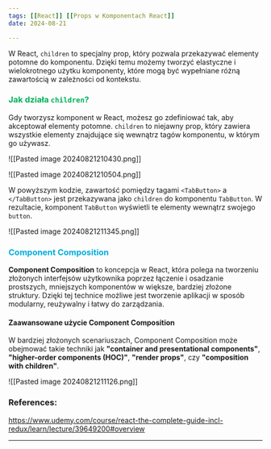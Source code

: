 ```yaml
--- 
tags: [[React]] [[Props w Komponentach React]]
date: 2024-08-21

---
```


W React, `children` to specjalny prop, który pozwala przekazywać elementy potomne do komponentu. Dzięki temu możemy tworzyć elastyczne i wielokrotnego użytku komponenty, które mogą być wypełniane różną zawartością w zależności od kontekstu.

### <span style="color: #00b159;">Jak działa `children`?</span>

Gdy tworzysz komponent w React, możesz go zdefiniować tak, aby akceptował elementy potomne. `children` to niejawny prop, który zawiera wszystkie elementy znajdujące się wewnątrz tagów komponentu, w którym go używasz.

![[Pasted image 20240821210430.png]]

![[Pasted image 20240821210504.png]]


W powyższym kodzie, zawartość pomiędzy tagami `<TabButton>` a `</TabButton>`  jest przekazywana jako `children` do komponentu `TabButton`. W rezultacie, komponent `TabButton` wyświetli te elementy wewnątrz swojego `button`.

![[Pasted image 20240821211345.png]]


### <span style="color: #00aedb;">Component Composition</span>

**Component Composition** to koncepcja w React, która polega na tworzeniu złożonych interfejsów użytkownika poprzez łączenie i osadzanie prostszych, mniejszych komponentów w większe, bardziej złożone struktury. Dzięki tej technice możliwe jest tworzenie aplikacji w sposób modularny, reużywalny i łatwy do zarządzania.

#### Zaawansowane użycie Component Composition

W bardziej złożonych scenariuszach, Component Composition może obejmować takie techniki jak **"container and presentational components"**, **"higher-order components (HOC)"**, **"render props"**, czy **"composition with children"**.

![[Pasted image 20240821211126.png]]


### References:
https://www.udemy.com/course/react-the-complete-guide-incl-redux/learn/lecture/39649200#overview

---



